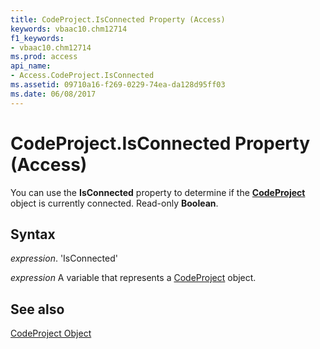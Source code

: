 ```yaml
---
title: CodeProject.IsConnected Property (Access)
keywords: vbaac10.chm12714
f1_keywords:
- vbaac10.chm12714
ms.prod: access
api_name:
- Access.CodeProject.IsConnected
ms.assetid: 09710a16-f269-0229-74ea-da128d95ff03
ms.date: 06/08/2017
---
```



# CodeProject.IsConnected Property (Access)

You can use the  **IsConnected** property to determine if the **[CodeProject](Access.CodeProject.md)** object is currently connected. Read-only **Boolean**.


## Syntax

 _expression_. 'IsConnected'

 _expression_ A variable that represents a [CodeProject](./Access.CodeProject.md) object.


## See also


[CodeProject Object](Access.CodeProject.md)

